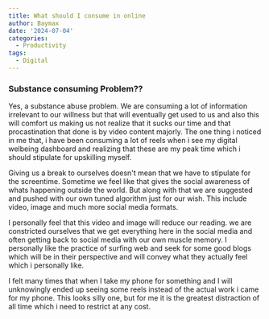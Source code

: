 ```yaml
---
title: What should I consume in online
author: Baymax
date: '2024-07-04'
categories:
  - Productivity
tags:
  - Digital
---
```


### Substance consuming Problem??

Yes, a substance abuse problem. We are consuming a lot of information irrelevant to our willness but that will eventually get used to us and also this will comfort us making us not realize that it sucks our time and that procastination that done is by video content majorly. The one thing i noticed in me that, i have been consuming a lot of reels when i see my digital welbeing dashboard and realizing that these are my peak time which i should stipulate for upskilling myself.

Giving us a break to ourselves doesn't mean that we have to stipulate for the screentime. Sometime we feel like that gives the social awareness of whats happening outside the world. But along with that we are suggested and pushed with our own tuned algorithm just for our wish. This include video, image and much more social media formats.

I personally feel that this video and image will reduce our reading. we are constricted ourselves that we get everything here in the social media and often getting back to social media with our own muscle memory. I personally like the practice of surfing web and seek for some good blogs which will be in their perspective and will convey what they actually feel which i personally like.

I felt many times that when I take my phone for something and I will unknowingly ended up seeing some reels instead of the actual work i came for my phone. This looks silly one, but for me it is the greatest distraction of all time which i need to restrict at any cost.

